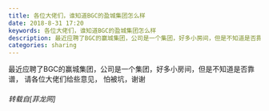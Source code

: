 ```yaml
---
title: 各位大佬们，谁知道BGC的盈城集团怎么样
date: 2018-8-31 17:20
keywords: 各位大佬们，谁知道BGC的盈城集团怎么样
description: 最近应聘了BGC的赢城集团，公司是一个集团，好多小房间，但是不知道是否靠谱， 请各位大佬们给些意见， 怕被坑，谢谢
categories: sharing
---
```

<td class="t_f" id="postmessage_1708478">

最近应聘了BGC的赢城集团，公司是一个集团，好多小房间，但是不知道是否靠谱， 请各位大佬们给些意见， 怕被坑，谢谢</td>
###### 转载自[菲龙网]